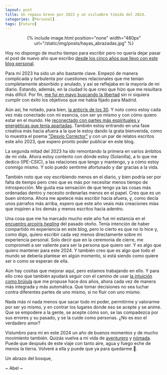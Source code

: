 ```yaml
---
layout: post
title: Un repaso breve por 2023 y un vislumbre tímido del 2024.
categories: [Personal]
tags: [Futuro]
---
```


<center>
{% include image.html position="none" width="480px" url="/static/img/posts/hayas_abrazadas.jpg" %}
</center>

Hoy no dispongo de mucho tiempo para escribir pero no quería dejar pasar el post de nuevo año que escribo [desde los cinco años que llevo con este blog personal](/old-and-new-years.html).

Para mí 2023 ha sido un año bastante clave. Empezó de manera complicada y turbulenta por cuestiones relacionales que me tenían completamente absorbido y anulado, y así se reflejaba en la mayoría de mi diario. Estando, además, en la ciudad lo que creo que hizo que me resultara más difícil. Por fin, [me fui en mayo buscando la libertad](/que_es_la_libertad.html) sin ni siquiera cumplir con éxito los objetivos que me había fijado para Madrid.

Aún así, he notado, para bien, [la anticris de los 30](/anticrisis-30.html). Y noto como estoy cada vez más conectado con mi esencia, con ser yo mismo y con cómo quiero estar en el mundo. He [reconectado con partes más espirituales y energéticas que tenía apartadas](/desconectades.html). También estoy entrando en una fase creativa más hacia afuera a la que le estoy dando la grata bienvenida, como lo muestra el poema ["Desvío Corrector"](/desvio_corrector.html) y con un par de relatos escritos este año 2023, que espero pronto poder publicar en este blog.

La segunda mitad del 2023 ha ido remontando la primera en varios ámbitos de mi vida. Ahora estoy contento con dónde estoy (Solanilla), a lo que me dedico (IPE-CSIC), a las relaciones que tengo y mantengo, y a cómo estoy conmigo mismo. Y solo puedo sentirme afortunado y dar gracias a la vida.

También noto que voy escribiendo menos en el diario, y bien podría ser por falta de tiempo pero creo que es más por necesitar menos tiempo de introspección. Me gusta esa sensación de que tengo ya las cosas más ordenadas dentro y necesito ordenarlas menos en el papel. Creo que es un buen síntoma. Ahora me apetece más escribir hacia afuera, y, como decía unos párrafos más arriba, espero que este año veais más creaciones mías que inspiren a los demás y menos escritos hacia adentro.

Una cosa que me ha marcado mucho este año fue mi estancia en el [encuentro arcoiris _healing_](https://es.wikipedia.org/wiki/Encuentros_Arco%C3%ADris) del pasado otoño. Tenía intención de haber compartido mi experiencia en este blog, pero lo cierto es que no lo hice y, como digo, quiero escribir cada vez menos directamente sobre mi experiencia personal. Solo decir que en la ceremonia de cierre, me comprometí a ser valiente para ser la persona que quiero ser. Y es algo que quiero mantener para este 2024. Y también creo que es algo que todo el mundo se debería plantear en algún momento, si está siendo como quiere ser o como se esperan de ella.

Aún hay cositas que mejorar aquí, pero estamos trabajando en ello. Y para ello creo que también ayudará seguir con el camino de usar [la intuición como brújula](/seguir-tu-intuicion.html) que me propuse hace dos años, ahora cada vez de manera más integrada y más automática. Que tomar decisiones no sea luchar contra diferentes partes de uno mismo, si no fluir con uno mismo.

Nada más ni nada menos que sacar todo mi poder, permitirme y valorarme por ser yo mismo, y en contrar los lugares donde eso se acepte y se anime. Que se empodere a la gente, se acepte cómo son, se las compadezca por sus errores y su pasado, y se la cuide como personas. ¿No es eso el verdadero amor?

Vislumbro para mí en este 2024 un año de buenos momentos y de mucho movimiento también. Quizás vuelva a mi vida de [aventurero](/scandinavia-baltics-trip.html) y [nómada](/nomada-emocional.html). Puede que después de este viaje con tanto aire, agua y fuego eche de menos la tierra. Volveré a ella y puede que ya para quedarme 🏡.

Un abrazo del bosque,

~ Abel ~

